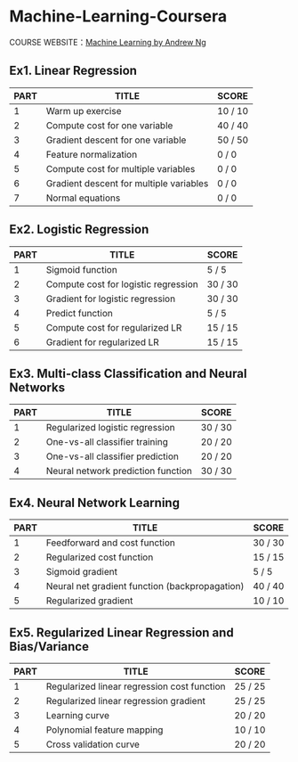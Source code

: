 # Machine-Learning-Coursera

COURSE WEBSITE：[Machine Learning by Andrew Ng](https://www.coursera.org/learn/machine-learning)

## Ex1. Linear Regression

| PART | TITLE                                   | SCORE   |
| ---- | --------------------------------------- | ------- |
| 1    | Warm up exercise                        | 10 / 10 |
| 2    | Compute cost for one variable           | 40 / 40 |
| 3    | Gradient descent for one variable       | 50 / 50 |
| 4    | Feature normalization                   | 0 / 0   |
| 5    | Compute cost for multiple variables     | 0 / 0   |
| 6    | Gradient descent for multiple variables | 0 / 0   |
| 7    | Normal equations                        | 0 / 0   |

## Ex2. Logistic Regression

| PART | TITLE                                | SCORE   |
| ---- | ------------------------------------ | ------- |
| 1    | Sigmoid function                     | 5 / 5   |
| 2    | Compute cost for logistic regression | 30 / 30 |
| 3    | Gradient for logistic regression     | 30 / 30 |
| 4    | Predict function                     | 5 / 5   |
| 5    | Compute cost for regularized LR      | 15 / 15 |
| 6    | Gradient for regularized LR          | 15 / 15 |

## Ex3. Multi-class Classification and Neural Networks

| PART | TITLE                              | SCORE   |
| ---- | ---------------------------------- | ------- |
| 1    | Regularized logistic regression    | 30 / 30 |
| 2    | One-vs-all classifier training     | 20 / 20 |
| 3    | One-vs-all classifier prediction   | 20 / 20 |
| 4    | Neural network prediction function | 30 / 30 |

## Ex4. Neural Network Learning

| PART | TITLE                                    | SCORE   |
| ---- | ---------------------------------------- | ------- |
| 1    | Feedforward and cost function            | 30 / 30 |
| 2    | Regularized cost function                | 15 / 15 |
| 3    | Sigmoid gradient                         | 5 / 5   |
| 4    | Neural net gradient function (backpropagation) | 40 / 40 |
| 5    | Regularized gradient                     | 10 / 10 |

## Ex5. Regularized Linear Regression and Bias/Variance

| PART | TITLE                                    | SCORE   |
| ---- | ---------------------------------------- | ------- |
| 1    | Regularized linear regression cost function | 25 / 25 |
| 2    | Regularized linear regression gradient   | 25 / 25 |
| 3    | Learning curve                           | 20 / 20 |
| 4    | Polynomial feature mapping               | 10 / 10 |
| 5    | Cross validation curve                   | 20 / 20 |

